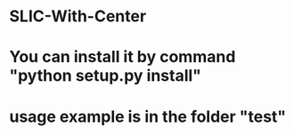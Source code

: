 # SLIC-With-Center
# You can install it by command "python setup.py install"
# usage example is in the folder "test"
